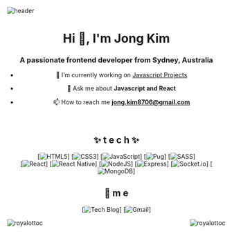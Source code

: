 

<!--
**RoyalOttoc/RoyalOttoc** is a ✨ _special_ ✨ repository because its `README.md` (this file) appears on your GitHub profile.

Here are some ideas to get you started:

- 🔭 I’m currently working on ...
- 🌱 I’m currently learning ...
- 👯 I’m looking to collaborate on ...
- 🤔 I’m looking for help with ...
- 💬 Ask me about ...
- 📫 How to reach me: ...
- 😄 Pronouns: ...
- ⚡ Fun fact: ...
-->

![header](https://capsule-render.vercel.app/api?type=waving&color=gradient&height=300&section=header&text=RoyalOttoc🚀&fontSize=70)

<div align=center>
<h1 align="center">Hi 👋, I'm Jong Kim</h1>
<h3 align="center">A passionate frontend developer from Sydney, Australia</h3>

- 🔭 I’m currently working on [Javascript Projects](https://github.com/RoyalOttoc/Js_projects)

- 💬 Ask me about **Javascript and React**

- 📫 How to reach me **jong.kim8706@gmail.com**
  
<br>
  
## ✨ t e c h ✨

[![HTML5](https://img.shields.io/badge/html5-%23E34F26.svg?style=for-the-badge&logo=html5&logoColor=white)]
[![CSS3](https://img.shields.io/badge/css3-%231572B6.svg?style=for-the-badge&logo=css3&logoColor=white)]
[![JavaScript](https://img.shields.io/badge/javascript-%23323330.svg?style=for-the-badge&logo=javascript&logoColor=%23F7DF1E)]
[![Pug](https://img.shields.io/badge/Pug-FFF?style=for-the-badge&logo=pug&logoColor=A86454)]
[![SASS](https://img.shields.io/badge/SASS-hotpink.svg?style=for-the-badge&logo=SASS&logoColor=white)]
<br>
[![React](https://img.shields.io/badge/react-%2320232a.svg?style=for-the-badge&logo=react&logoColor=%2361DAFB)]
[![React Native](https://img.shields.io/badge/react_native-%2320232a.svg?style=for-the-badge&logo=react&logoColor=%2361DAFB)]
[![NodeJS](https://img.shields.io/badge/node.js-6DA55F?style=for-the-badge&logo=node.js&logoColor=white)]
[![Express](https://img.shields.io/badge/express.js-%23404d59.svg?style=for-the-badge&logo=express&logoColor=%2361DAFB)]
[![Socket.io](https://img.shields.io/badge/Socket.io-black?style=for-the-badge&logo=socket.io&badgeColor=010101)]
[![MongoDB](https://img.shields.io/badge/MongoDB-%234ea94b.svg?style=for-the-badge&logo=mongodb&logoColor=white)]
<br>

## 💫 m e 
[![Tech Blog](https://img.shields.io/badge/Blog-FF5722?style=flat-square&logo=blogger&logoColor=white)]
[![Gmail](https://img.shields.io/badge/Gmail-EA4335?style=flat-square&logo=Gmail&logoColor=white)]
<br>

<p><img align="left" src="https://github-readme-stats.vercel.app/api/top-langs?username=RoyalOttoc&show_icons=true&locale=en&layout=compact" alt="royalottoc" /></p>

<p>&nbsp;<img align="right" src="https://github-readme-stats.vercel.app/api?username=royalottoc&show_icons=true&locale=en" alt="royalottoc" /></p>
